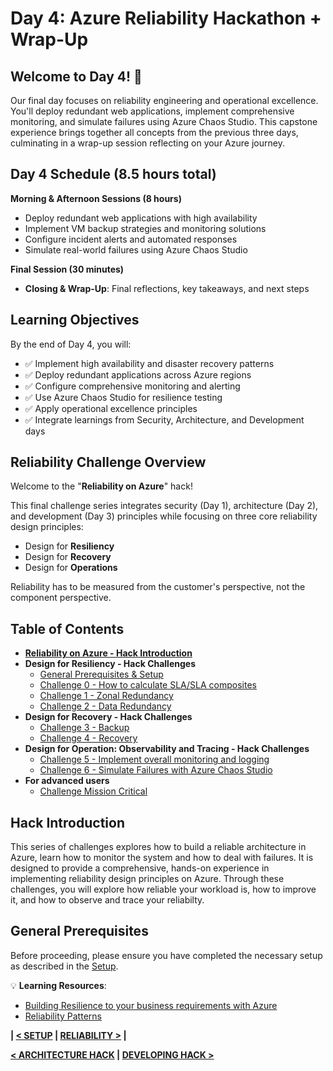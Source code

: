 # Day 4: Azure Reliability Hackathon + Wrap-Up

## Welcome to Day 4! 🔄

Our final day focuses on reliability engineering and operational excellence. You'll deploy redundant web applications, implement comprehensive monitoring, and simulate failures using Azure Chaos Studio. This capstone experience brings together all concepts from the previous three days, culminating in a wrap-up session reflecting on your Azure journey.

## Day 4 Schedule (8.5 hours total)

**Morning & Afternoon Sessions (8 hours)**
- Deploy redundant web applications with high availability
- Implement VM backup strategies and monitoring solutions  
- Configure incident alerts and automated responses
- Simulate real-world failures using Azure Chaos Studio

**Final Session (30 minutes)**
- **Closing & Wrap-Up**: Final reflections, key takeaways, and next steps

## Learning Objectives

By the end of Day 4, you will:
- ✅ Implement high availability and disaster recovery patterns
- ✅ Deploy redundant applications across Azure regions
- ✅ Configure comprehensive monitoring and alerting
- ✅ Use Azure Chaos Studio for resilience testing
- ✅ Apply operational excellence principles
- ✅ Integrate learnings from Security, Architecture, and Development days

## Reliability Challenge Overview

Welcome to the "**Reliability on Azure**" hack! 

This final challenge series integrates security (Day 1), architecture (Day 2), and development (Day 3) principles while focusing on three core reliability design principles:
- Design for **Resiliency**
- Design for **Recovery**
- Design for **Operations**

Reliability has to be measured from the customer's perspective, not the component perspective.

## Table of Contents
- [**Reliability on Azure - Hack Introduction**](#hack-introduction)
- **Design for Resiliency - Hack Challenges**
  - [General Prerequisites & Setup](../1-SETUP/README.md)
  - [Challenge 0 - How to calculate SLA/SLA composites](chapter-0/README.md)
  - [Challenge 1 - Zonal Redundancy](chapter-1/README.md)
  - [Challenge 2 - Data Redundancy](chapter-2/README.md)
- **Design for Recovery - Hack Challenges**
  - [Challenge 3 - Backup](chapter-3/README.md)
  - [Challenge 4 - Recovery](chapter-4/README.md)
- **Design for Operation: Observability and Tracing - Hack Challenges**
  - [Challenge 5 - Implement overall monitoring and logging](chapter-5/README.md)
  - [Challenge 6 - Simulate Failures with Azure Chaos Studio](chapter-6/README.md)
- **For advanced users**
  - [Challenge Mission Critical](chapter-advanced/README.md)


## Hack Introduction

This series of challenges explores how to build a reliable architecture in Azure, learn how to monitor the system and how to deal with failures. It is designed to provide a comprehensive, hands-on experience in implementing reliability design principles on Azure. Through these challenges, you will explore how reliable your workload is, how to improve it, and how to observe and trace your reliabilty.

## General Prerequisites

Before proceeding, please ensure you have completed the necessary setup as described in the [Setup](../1-SETUP/README.md).


💡 **Learning Resources**: 
- [Building Resilience to your business requirements with Azure](https://azure.microsoft.com/en-us/blog/building-resilience-to-your-business-requirements-with-azure/)
- [Reliability Patterns](https://learn.microsoft.com/en-us/azure/well-architected/reliability/design-patterns)


**| [< SETUP](../1-SETUP/README.md) | [RELIABILITY >](../3-RELIABILITY/README.md) |**


**[< ARCHITECTURE HACK](../2-ARCHITECTURE/README.md) | [DEVELOPING HACK >](../4-DEVELOPING/README.md)**